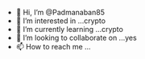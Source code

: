 - 👋 Hi, I’m @Padmanaban85
- 👀 I’m interested in ...crypto
- 🌱 I’m currently learning ...crypto
- 💞️ I’m looking to collaborate on ...yes
- 📫 How to reach me ...

<!---
Padmanaban85/Padmanaban85 is a ✨ special ✨ repository because its `README.md` (this file) appears on your GitHub profile.
You can click the Preview link to take a look at your changes.
--->
